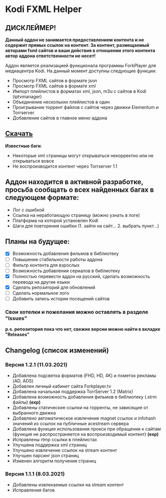 # Kodi FXML Helper

## ДИСКЛЕЙМЕР!
**Данный аддон не занимается предоставлением контента и не содержит прямых ссылок на контент. За контент, размещаемый авторами fxml сайтов и ваши действия в отношении этого контента автор аддона ответственности не несет!**

Аддон является реализацией функционала программы ForkPlayer для медиацентра Kodi. На данный момент доступны следующие функции:

* Просмотр FXML сайтов в формате json
* Просмотр FXML сайтов в формате xml
* Импорт плейлистов в форматах xml, json, m3u с сайтов в Kodi (iptvmanager)
* Объединение нескольких плейлистов в один
* Проигрывание торрент файлов с сайтов через движки Elementum и Torrserver
* Добавление сайтов в главное меню аддона

## [Скачать](https://raw.githubusercontent.com/eXoterr/kodi_pub/master/repository.exoterr/repository.exoterr-1.0.0.zip)

**Известные баги**:
* Некоторые xml страницы могут открываться некорректно или не открываться вовсе
* Не воспроизводится контент через Torrserver 1.1

## Аддон находится в активной разработке, просьба сообщать о всех найденных багах в следующем формате:

* Лог с ошибкой
* Ссылка на неработающую страницу (можно узнать в логе)
* Платформа на которой установлен Kodi
* Шаги для повторения ошибки (1. зайти на сайт... 2. выбрать пункт...)

## Планы на будущее:
 - [x] Возможность добавления фильмов в библиотеку
 - [ ] Повышение стабильности работы аддона
 - [ ] Фильтр контента для взрослых
 - [ ] Возможность добавления сериалов в библиотеку
 - [x] Полностью перевести аддон на русский, сделать возможность перевода на другие языки
 - [x] Сделать репозиторий для обновлений
 - [ ] Сделать нормальное лого
 - [ ] Добавить запись истории посещений сайтов

### Свои хотелки и пожелания можно оставлять в разделе "Issues"

**p.s. репозитория пока что нет, свежие версии можно найти в вкладке "Releases"**


## Changelog (список изменений)


### Версия 1.2.1 (11.03.2021)
* Добавлена подсветка форматов (FHD, HD, 4K) и пометок рекламы (AD, ADS)
* Добавлен личный кабинет сайта Forkplayer.tv 
* Добавлена начальная поддержка TorrServer 1.2 (Matrix)
* Добавлена возможность добавления фильмов в библиотеку (.strm файлы) **(exp)**
* Добавлены статические ссылки на торренты, не зависящие от выбранного движка
* Добавлено автоматическое извлечение magnet ссылок и infohash значений из ссылок на публичные acestream сервера
* Добавлена функция использования прокси при обращении к сайтам (функция не распространяется на воспроизводимый контент) **(exp)**
* Исправлены rtmp ссылки в плейлистах
* Улучшена поддержка xml страниц
* Улучшено извлечение ссылок на stream контент
* Улучшен парсинг json страниц
* Изменен алгоритм получения страниц


### Версия 1.1.1 (8.03.2021)
* Добавлены извлекаемые ссылки на stream контент
* Исправления багов